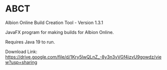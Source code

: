 # ABCT
Albion Online Build Creation Tool - Version 1.3.1

JavaFX program for making builds for Albion Online.

Requires Java 19 to run.

Download Link: https://drive.google.com/file/d/1Kry5lwQLnZ_-8y3n3vVGf4izvU9gowdz/view?usp=sharing
